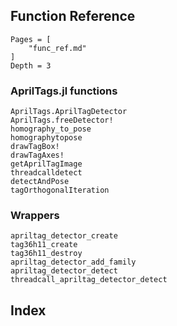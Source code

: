 ## Function Reference

```@contents
Pages = [
    "func_ref.md"
]
Depth = 3
```
### AprilTags.jl functions
```@docs
AprilTags.AprilTagDetector
AprilTags.freeDetector!
homography_to_pose
homographytopose
drawTagBox!
drawTagAxes!
getAprilTagImage
threadcalldetect
detectAndPose
tagOrthogonalIteration
```
### Wrappers
```@docs
apriltag_detector_create
tag36h11_create
tag36h11_destroy
apriltag_detector_add_family
apriltag_detector_detect
threadcall_apriltag_detector_detect
```

## Index
```@index
```
